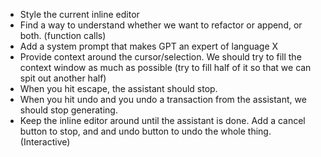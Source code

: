 - Style the current inline editor
- Find a way to understand whether we want to refactor or append, or both. (function calls)
- Add a system prompt that makes GPT an expert of language X
- Provide context around the cursor/selection. We should try to fill the context window as much as possible (try to fill half of it so that we can spit out another half)
- When you hit escape, the assistant should stop.
- When you hit undo and you undo a transaction from the assistant, we should stop generating.
- Keep the inline editor around until the assistant is done. Add a cancel button to stop, and and undo button to undo the whole thing. (Interactive<IconButton>)
